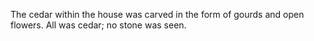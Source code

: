 The cedar within the house was carved in the form of gourds and open flowers. All was cedar; no stone was seen.
